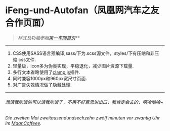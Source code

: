 # iFeng-und-Autofan（凤凰网汽车之友合作页面）

> **样式及功能参照*[第一车网首页](http://www.iautos.cn/beijing/)***

***

1. CSS使用SASS语言预编译,sass/下为.scss源文件，styles/下有压缩和非压缩.css文件.
2. 轻量级，icon多为伪类实现，平稳退化，减少图片资源下载量.
3. 多行文本省略使用了[clamp.js](https://github.com/josephschmitt/Clamp.js)插件.
4. 同时兼容1000px和960px宽尺寸页面.
5. 对广告失效情况做了隐藏处理.

***

###### 想请我吃饭的可以请我吃饭了，不用不好意思说出口，我肯定会去的，啊哈哈哈~

  *Die zweiten Mai zweitausendundsechzehn zwölf minuten vor zwantig Uhr im [MaanCoffeee](http://www.maancoffee.com/).*
